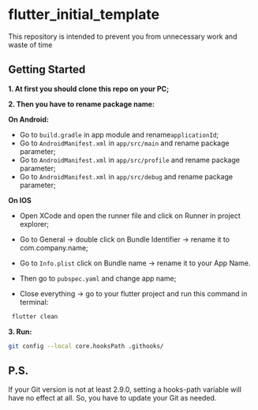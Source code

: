 # flutter_initial_template

This repository is intended to prevent you from unnecessary work and waste of time

## Getting Started

**1. At first you should clone this repo on your PC;**

**2. Then you have to rename package name:**
 
**On Android:**
  
 - Go to `build.gradle` in app module and rename`applicationId`;
 - Go to `AndroidManifest.xml` in `app/src/main` and rename package parameter;
 - Go to `AndroidManifest.xml` in `app/src/profile` and rename package parameter;
 - Go to `AndroidManifest.xml` in `app/src/debug` and rename package parameter;
 
**On IOS**
 
 - Open XCode and open the runner file and click on Runner in project explorer;
 - Go to General -> double click on Bundle Identifier -> rename it to com.company.name;
 - Go to `Info.plist` click on Bundle name -> rename it to your App Name.
 
- Then go to `pubspec.yaml` and change app name;
- Close everything -> go to your flutter project and run this command in terminal:
  
```sh
 flutter clean
```

**3. Run:**
```sh
git config --local core.hooksPath .githooks/
```
 
## P.S.

If your Git version is not at least 2.9.0, setting a hooks-path variable will have no effect at all. So, you have to update your Git as needed.